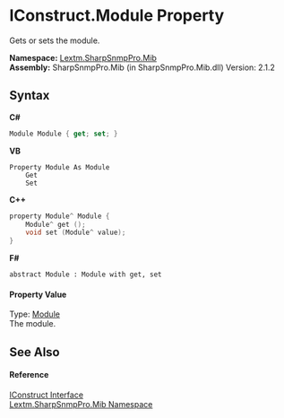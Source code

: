 # IConstruct.Module Property 
 

Gets or sets the module.

**Namespace:**&nbsp;<a href="N_Lextm_SharpSnmpPro_Mib">Lextm.SharpSnmpPro.Mib</a><br />**Assembly:**&nbsp;SharpSnmpPro.Mib (in SharpSnmpPro.Mib.dll) Version: 2.1.2

## Syntax

**C#**<br />
``` C#
Module Module { get; set; }
```

**VB**<br />
``` VB
Property Module As Module
	Get
	Set
```

**C++**<br />
``` C++
property Module^ Module {
	Module^ get ();
	void set (Module^ value);
}
```

**F#**<br />
``` F#
abstract Module : Module with get, set

```


#### Property Value
Type: <a href="T_Lextm_SharpSnmpPro_Mib_Module">Module</a><br />The module.

## See Also


#### Reference
<a href="T_Lextm_SharpSnmpPro_Mib_IConstruct">IConstruct Interface</a><br /><a href="N_Lextm_SharpSnmpPro_Mib">Lextm.SharpSnmpPro.Mib Namespace</a><br />